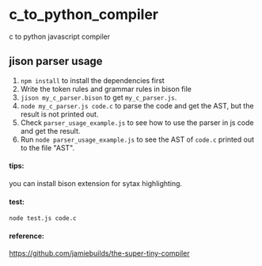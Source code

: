 # c_to_python_compiler

c to python javascript compiler

## jison parser usage

1. `npm install` to install the dependencies first
2. Write the token rules and grammar rules in bison file
3. `jison my_c_parser.bison` to get `my_c_parser.js`.
4. `node my_c_parser.js code.c` to parse the code and get the AST, but the result is not printed out.
5. Check `parser_usage_example.js` to see how to use the parser in js code and get the result.
6. Run `node parser_usage_example.js` to see the AST of `code.c` printed out to the file "AST".

#### tips:
you can install bison extension for sytax highlighting.

#### test:
```node test.js code.c```

#### reference:
https://github.com/jamiebuilds/the-super-tiny-compiler
